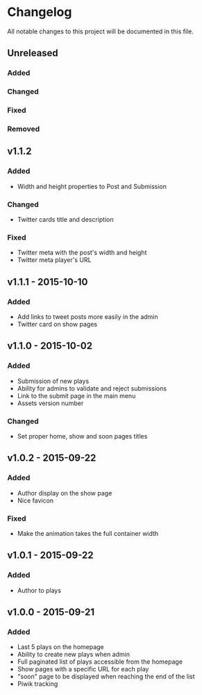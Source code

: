 # Changelog
All notable changes to this project will be documented in this file.

## Unreleased
### Added

### Changed

### Fixed

### Removed

## v1.1.2
### Added
- Width and height properties to Post and Submission

### Changed
- Twitter cards title and description

### Fixed
- Twitter meta with the post's width and height
- Twitter meta player's URL

## v1.1.1 - 2015-10-10
### Added
- Add links to tweet posts more easily in the admin
- Twitter card on show pages

## v1.1.0 - 2015-10-02
### Added
- Submission of new plays
- Ability for admins to validate and reject submissions
- Link to the submit page in the main menu
- Assets version number

### Changed
- Set proper home, show and soon pages titles

## v1.0.2 - 2015-09-22
### Added
- Author display on the show page
- Nice favicon

### Fixed
- Make the animation takes the full container width

## v1.0.1 - 2015-09-22
### Added
- Author to plays

## v1.0.0 - 2015-09-21
### Added
- Last 5 plays on the homepage
- Ability to create new plays when admin
- Full paginated list of plays accessible from the homepage
- Show pages with a specific URL for each play
- "soon" page to be displayed when reaching the end of the list
- Piwik tracking
